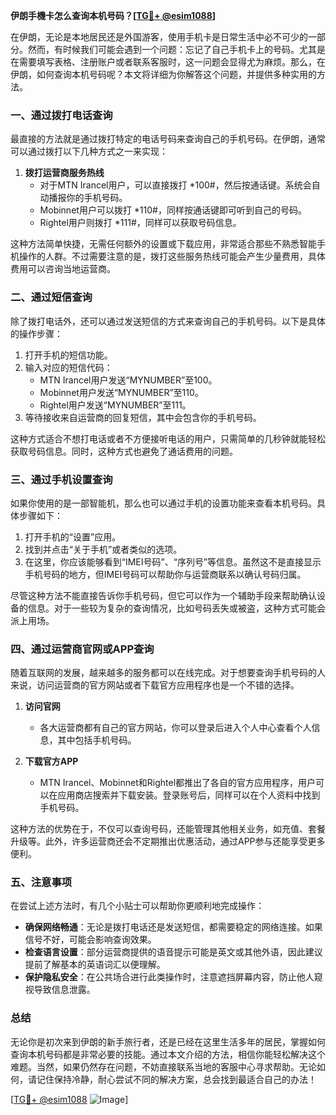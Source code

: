 **伊朗手機卡怎么查询本机号码？[[TG💪+ @esim1088](https://t.me/s/esim1088)]**

在伊朗，无论是本地居民还是外国游客，使用手机卡是日常生活中必不可少的一部分。然而，有时候我们可能会遇到一个问题：忘记了自己手机卡上的号码。尤其是在需要填写表格、注册账户或者联系客服时，这一问题会显得尤为麻烦。那么，在伊朗，如何查询本机号码呢？本文将详细为你解答这个问题，并提供多种实用的方法。

### 一、通过拨打电话查询

最直接的方法就是通过拨打特定的电话号码来查询自己的手机号码。在伊朗，通常可以通过拨打以下几种方式之一来实现：

1. **拨打运营商服务热线**
   - 对于MTN Irancel用户，可以直接拨打 *100#，然后按通话键。系统会自动播报你的手机号码。
   - Mobinnet用户可以拨打 *110#，同样按通话键即可听到自己的号码。
   - Rightel用户则拨打 *111#，同样可以获取号码信息。

这种方法简单快捷，无需任何额外的设置或下载应用，非常适合那些不熟悉智能手机操作的人群。不过需要注意的是，拨打这些服务热线可能会产生少量费用，具体费用可以咨询当地运营商。

### 二、通过短信查询

除了拨打电话外，还可以通过发送短信的方式来查询自己的手机号码。以下是具体的操作步骤：

1. 打开手机的短信功能。
2. 输入对应的短信代码：
   - MTN Irancel用户发送“MYNUMBER”至100。
   - Mobinnet用户发送“MYNUMBER”至110。
   - Rightel用户发送“MYNUMBER”至111。
3. 等待接收来自运营商的回复短信，其中会包含你的手机号码。

这种方式适合不想打电话或者不方便接听电话的用户，只需简单的几秒钟就能轻松获取号码信息。同时，这种方式也避免了通话费用的问题。

### 三、通过手机设置查询

如果你使用的是一部智能机，那么也可以通过手机的设置功能来查看本机号码。具体步骤如下：

1. 打开手机的“设置”应用。
2. 找到并点击“关于手机”或者类似的选项。
3. 在这里，你应该能够看到“IMEI号码”、“序列号”等信息。虽然这不是直接显示手机号码的地方，但IMEI号码可以帮助你与运营商联系以确认号码归属。

尽管这种方法不能直接告诉你手机号码，但它可以作为一个辅助手段来帮助确认设备的信息。对于一些较为复杂的查询情况，比如号码丢失或被盗，这种方式可能会派上用场。

### 四、通过运营商官网或APP查询

随着互联网的发展，越来越多的服务都可以在线完成。对于想要查询手机号码的人来说，访问运营商的官方网站或者下载官方应用程序也是一个不错的选择。

1. **访问官网**
   - 各大运营商都有自己的官方网站，你可以登录后进入个人中心查看个人信息，其中包括手机号码。
   
2. **下载官方APP**
   - MTN Irancel、Mobinnet和Rightel都推出了各自的官方应用程序，用户可以在应用商店搜索并下载安装。登录账号后，同样可以在个人资料中找到手机号码。

这种方法的优势在于，不仅可以查询号码，还能管理其他相关业务，如充值、套餐升级等。此外，许多运营商还会不定期推出优惠活动，通过APP参与还能享受更多便利。

### 五、注意事项

在尝试上述方法时，有几个小贴士可以帮助你更顺利地完成操作：

- **确保网络畅通**：无论是拨打电话还是发送短信，都需要稳定的网络连接。如果信号不好，可能会影响查询效果。
- **检查语言设置**：部分运营商提供的语音提示可能是英文或其他外语，因此建议提前了解基本的英语词汇以便理解。
- **保护隐私安全**：在公共场合进行此类操作时，注意遮挡屏幕内容，防止他人窥视导致信息泄露。

### 总结

无论你是初次来到伊朗的新手旅行者，还是已经在这里生活多年的居民，掌握如何查询本机号码都是非常必要的技能。通过本文介绍的方法，相信你能轻松解决这个难题。当然，如果仍然存在问题，不妨直接联系当地的客服中心寻求帮助。无论如何，请记住保持冷静，耐心尝试不同的解决方案，总会找到最适合自己的办法！

[[TG💪+ @esim1088](https://t.me/s/esim1088) ![Image](https://i.postimg.cc/4NQfJmqS/Snipaste-2025-05-13-00-14-12.png)]